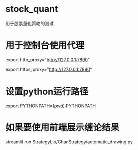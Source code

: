 # stock_quant
用于股票量化策略的测试

# 用于控制台使用代理
export http_proxy="http://127.0.0.1:7890"

export https_proxy="http://127.0.0.1:7890"

# 设置python运行路径
export PYTHONPATH=$(pwd):$PYTHONPATH

# 如果要使用前端展示缠论结果
[//]: # (cd StrategyLib/ChanStrategy/)
streamlit run StrategyLib/ChanStrategy/automatic_drawing.py